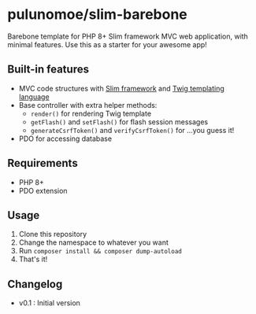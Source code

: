# pulunomoe/slim-barebone

Barebone template for PHP 8+ Slim framework MVC web application, with minimal features. Use this as a starter for your awesome app!

## Built-in features

- MVC code structures with [Slim framework](https://www.slimframework.com/) and [Twig templating language](https://twig.symfony.com/)
- Base controller with extra helper methods: 
    - `render()` for rendering Twig template
    - `getFlash()` and `setFlash()` for flash session messages
    - `generateCsrfToken()` and `verifyCsrfToken()` for ...you guess it!
- PDO for accessing database

## Requirements

- PHP 8+
- PDO extension

## Usage

1. Clone this repository
2. Change the namespace to whatever you want
3. Run `composer install && composer dump-autoload`
4. That's it!

## Changelog

- v0.1 : Initial version
